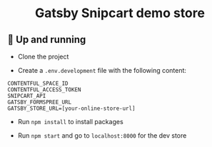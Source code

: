 <h1 align="center">
  Gatsby Snipcart demo store
</h1>

## 🚀 Up and running

- Clone the project

- Create a `.env.development` file with the following content:

```
CONTENTFUL_SPACE_ID
CONTENTFUL_ACCESS_TOKEN
SNIPCART_API
GATSBY_FORMSPREE_URL
GATSBY_STORE_URL=[your-online-store-url]
```

- Run `npm install` to install packages

- Run `npm start` and go to `localhost:8000` for the dev store
